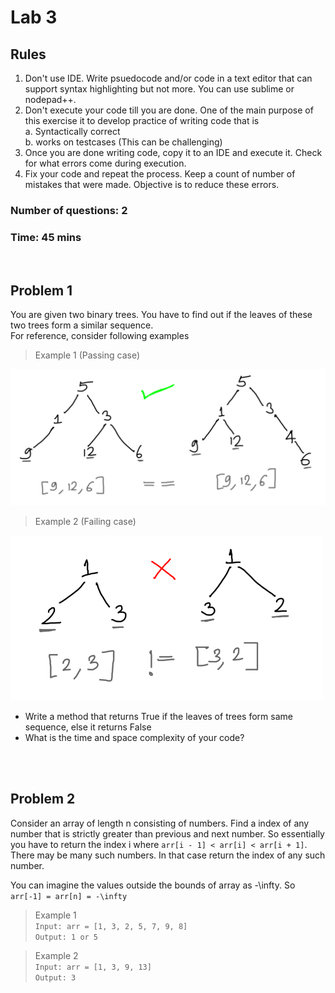 # Lab 3

## Rules</br>
1. Don't use IDE. Write psuedocode and/or code in a text editor that can support syntax highlighting but not more. You can use sublime or nodepad++.</br>
2. Don't execute your code till you are done. One of the main purpose of this exercise it to develop practice of writing code that is </br>
   a. Syntactically correct</br>
   b. works on testcases (This can be challenging)</br>
3. Once you are done writing code, copy it to an IDE and execute it. Check for what errors come during execution.</br>
4. Fix your code and repeat the process. Keep a count of number of mistakes that were made. Objective is to reduce these errors.</br>

### Number of questions: 2
### Time: 45 mins
</br>

## Problem 1

You are given two binary trees. You have to find out if the leaves of these two trees form a similar sequence.</br> For reference, consider following examples</br>

> Example 1 (Passing case)</br>
<img src="https://github.com/letsbrewcode/interview-coding-lab/blob/master/lab-3/resources/leaf-similar-trees-pass.png" width="700">

> Example 2 (Failing case)</br>
<img src="https://github.com/letsbrewcode/interview-coding-lab/blob/master/lab-3/resources/leaf-similar-trees-fail.png" width="500">

 - Write a method that returns True if the leaves of trees form same sequence, else it returns False
 - What is the time and space complexity of your code?

</br>
</br>

## Problem 2

Consider an array of length n consisting of numbers. Find a index of any number that is strictly greater than previous and next number. So essentially you have to return the index i 
where `arr[i - 1] < arr[i] < arr[i + 1]`. There may be many such numbers. In that case return the index of any such number.</br>

You can imagine the values outside the bounds of array as -\infty. So `arr[-1] = arr[n] = -\infty`

> Example 1</br>
`Input: arr = [1, 3, 2, 5, 7, 9, 8]`</br>
`Output: 1 or 5`</br>

> Example 2</br>
`Input: arr = [1, 3, 9, 13]`</br>
`Output: 3`</br>
